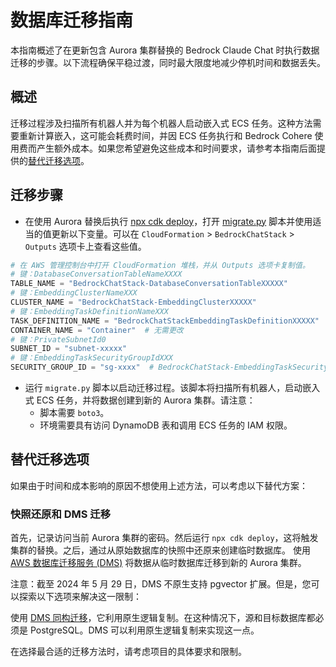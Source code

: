 # 数据库迁移指南

本指南概述了在更新包含 Aurora 集群替换的 Bedrock Claude Chat 时执行数据迁移的步骤。以下流程确保平稳过渡，同时最大限度地减少停机时间和数据丢失。

## 概述

迁移过程涉及扫描所有机器人并为每个机器人启动嵌入式 ECS 任务。这种方法需要重新计算嵌入，这可能会耗费时间，并因 ECS 任务执行和 Bedrock Cohere 使用费而产生额外成本。如果您希望避免这些成本和时间要求，请参考本指南后面提供的[替代迁移选项](#alternative-migration-options)。

## 迁移步骤

- 在使用 Aurora 替换后执行 [npx cdk deploy](../README.md#deploy-using-cdk)，打开 [migrate.py](./migrate.py) 脚本并使用适当的值更新以下变量。可以在 `CloudFormation` > `BedrockChatStack` > `Outputs` 选项卡上查看这些值。

```py
# 在 AWS 管理控制台中打开 CloudFormation 堆栈，并从 Outputs 选项卡复制值。
# 键：DatabaseConversationTableNameXXXX
TABLE_NAME = "BedrockChatStack-DatabaseConversationTableXXXXX"
# 键：EmbeddingClusterNameXXX
CLUSTER_NAME = "BedrockChatStack-EmbeddingClusterXXXXX"
# 键：EmbeddingTaskDefinitionNameXXX
TASK_DEFINITION_NAME = "BedrockChatStackEmbeddingTaskDefinitionXXXXX"
CONTAINER_NAME = "Container"  # 无需更改
# 键：PrivateSubnetId0
SUBNET_ID = "subnet-xxxxx"
# 键：EmbeddingTaskSecurityGroupIdXXX
SECURITY_GROUP_ID = "sg-xxxx"  # BedrockChatStack-EmbeddingTaskSecurityGroupXXXXX
```

- 运行 `migrate.py` 脚本以启动迁移过程。该脚本将扫描所有机器人，启动嵌入式 ECS 任务，并将数据创建到新的 Aurora 集群。请注意：
  - 脚本需要 `boto3`。
  - 环境需要具有访问 DynamoDB 表和调用 ECS 任务的 IAM 权限。

## 替代迁移选项

如果由于时间和成本影响的原因不想使用上述方法，可以考虑以下替代方案：

### 快照还原和 DMS 迁移

首先，记录访问当前 Aurora 集群的密码。然后运行 `npx cdk deploy`，这将触发集群的替换。之后，通过从原始数据库的快照中还原来创建临时数据库。
使用 [AWS 数据库迁移服务 (DMS)](https://aws.amazon.com/dms/) 将数据从临时数据库迁移到新的 Aurora 集群。

注意：截至 2024 年 5 月 29 日，DMS 不原生支持 pgvector 扩展。但是，您可以探索以下选项来解决这一限制：

使用 [DMS 同构迁移](https://docs.aws.amazon.com/dms/latest/userguide/dm-migrating-data.html)，它利用原生逻辑复制。在这种情况下，源和目标数据库都必须是 PostgreSQL。DMS 可以利用原生逻辑复制来实现这一点。

在选择最合适的迁移方法时，请考虑项目的具体要求和限制。